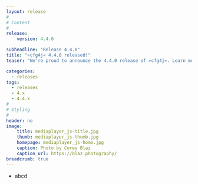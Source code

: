 ```yaml
---
layout: release
#
# Content
#
release:
    version: 4.4.0

subheadline: "Release 4.4.0"
title: "»cfg4j« 4.4.0 released!"
teaser: "We're proud to announce the 4.4.0 release of »cfg4j«. Learn more about new features in this article."

categories:
  - releases
tags:
  - releases
  - 4.x
  - 4.4.x
#
# Styling
#
header: no
image:
    title: mediaplayer_js-title.jpg
    thumb: mediaplayer_js-thumb.jpg
    homepage: mediaplayer_js-home.jpg
    caption: Photo by Corey Blaz
    caption_url: https://blaz.photography/
breadcrumb: true
---
```


* abcd